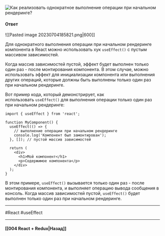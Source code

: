 ![Как реализовать однократное выполнение операции при начальном рендеринге?](https://youtu.be/GZUy2i6QN7o?t=321)

#### Ответ

![[Pasted image 20230704185821.png|600]]

Для однократного выполнения операции при начальном рендеринге компонента в React можно использовать хук `useEffect()` с пустым массивом зависимостей.

Когда массив зависимостей пустой, эффект будет выполнен только один раз - после монтирования компонента. В этом случае, можно использовать эффект для инициализации компонента или выполнения других операций, которые должны быть выполнены только один раз при начальном рендеринге.

Вот пример кода, который демонстрирует, как использовать `useEffect()` для выполнения операции только один раз при начальном рендеринге:

```
import { useEffect } from 'react';

function MyComponent() {
  useEffect(() => {
    // выполнение операции при начальном рендеринге
    console.log('Компонент был замонтирован');
  }, []); // пустой массив зависимостей

  return (
    <div>
      <h1>Мой компонент</h1>
      <p>Содержимое компонента</p>
    </div>
  );
}
```

В этом примере, `useEffect()` вызывается только один раз - после монтирования компонента, и выполняет операцию вывода сообщения в консоль. Когда массив зависимостей пустой, `useEffect()` будет выполнен только один раз при начальном рендеринге.

____
#React #useEffect 

____

#### [[004 React + Redux|Назад]]
